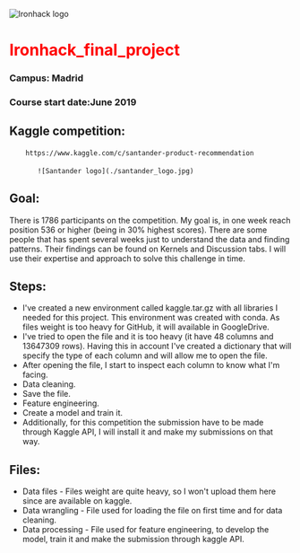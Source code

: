 ![Ironhack logo](https://i.imgur.com/1QgrNNw.png)


# <font color=red>Ironhack_final_project</font>
### Campus: Madrid       
### Course start date:June 2019

## Kaggle competition: 
		https://www.kaggle.com/c/santander-product-recommendation

	       ![Santander logo](./santander_logo.jpg)

## Goal:
There is 1786 participants on the competition. My goal is, in one week reach position 536 or higher (being in 30% highest scores). There are some people that has spent several weeks just to understand the data and finding patterns. Their findings can be found on Kernels and Discussion tabs. I will use their expertise and approach to solve this challenge in time.

## Steps:
* I've created a new environment called kaggle.tar.gz with all libraries I needed for this project. This environment was created with conda. As files weight is too heavy for GitHub, it will available in GoogleDrive.
* I've tried to open the file and it is too heavy (it have 48 columns and 13647309 rows). Having this in account I've created a dictionary that will specify the type of each column and will allow me to open the file.
* After opening the file, I start to inspect each column to know what I'm facing.
* Data cleaning.
* Save the file.
* Feature engineering.
* Create a model and train it.
* Additionally, for this competition the submission have to be made through Kaggle API, I will install it and make my submissions on that way.

## Files:
* Data files - Files weight are quite heavy, so I won't upload them here since are available on kaggle.
* Data wrangling - File used for loading the file on first time and for data cleaning.
* Data processing - File used for feature engineering, to develop the model, train it and make the submission through kaggle API.

